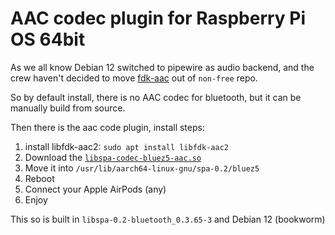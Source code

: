 # AAC codec plugin for Raspberry Pi OS 64bit

As we all know Debian 12 switched to pipewire as audio backend, and the crew haven't decided to move [fdk-aac](https://packages.debian.org/source/stable/fdk-aac) out of `non-free` repo.

So by default install, there is no AAC codec for bluetooth, but it can be manually build from source.

Then there is the aac code plugin, install steps:

1. install libfdk-aac2: `sudo apt install libfdk-aac2`
2. Download the [`libspa-codec-bluez5-aac.so`](./libspa-codec-bluez5-aac.so)
3. Move it into `/usr/lib/aarch64-linux-gnu/spa-0.2/bluez5`
4. Reboot
5. Connect your Apple AirPods (any)
6. Enjoy

This so is built in `libspa-0.2-bluetooth_0.3.65-3` and Debian 12 (bookworm)
